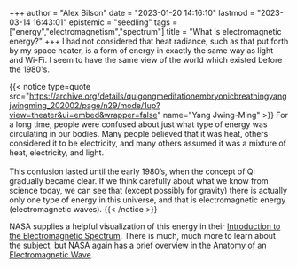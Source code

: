 +++
author = "Alex Bilson"
date = "2023-01-20 14:16:10"
lastmod = "2023-03-14 16:43:01"
epistemic = "seedling"
tags = ["energy","electromagnetism","spectrum"]
title = "What is electromagnetic energy?"
+++
I had not considered that heat radiance, such as that put forth by my space heater, is a form of energy in exactly the same way as light and Wi-Fi. I seem to have the same view of the world which existed before the 1980's.

{{< notice type=quote src="https://archive.org/details/quigongmeditationembryonicbreathingyangjwingming_202002/page/n29/mode/1up?view=theater&ui=embed&wrapper=false" name="Yang Jwing-Ming" >}}
For a long time, people were confused about just what type of energy was circulating in our bodies. Many people believed that it was heat, others considered it to be electricity, and many others assumed it was a mixture of heat, electricity, and light.<br /><br />
This confusion lasted until the early 1980’s, when the concept of Qi gradually became clear. If we think carefully about what we know from science today, we can see that (except possibly for gravity) there is actually only one type of energy in this universe, and that is electromagnetic energy (electromagnetic waves).
{{< /notice >}}

NASA supplies a helpful visualization of this energy in their [Introduction to the Electromagnetic Spectrum](https://science.nasa.gov/ems/01_intro). There is much, much more to learn about the subject, but NASA again has a brief overview in the [Anatomy of an Electromagnetic Wave](https://science.nasa.gov/ems/02_anatomy).

